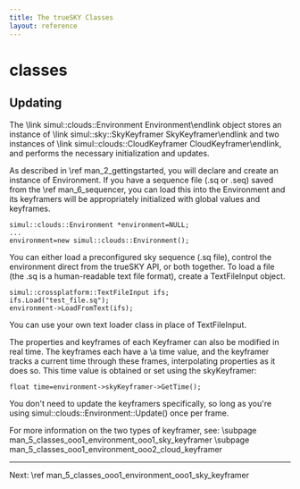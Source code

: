 ```yaml
---
title: The trueSKY Classes	
layout: reference
---
```

classes
===

## Updating ##
The \link simul::clouds::Environment Environment\endlink object stores an instance of \link simul::sky::SkyKeyframer SkyKeyframer\endlink
and two instances of \link simul::clouds::CloudKeyframer CloudKeyframer\endlink, and performs the necessary initialization and updates.

As described in \ref man_2_gettingstarted, you will declare and create an instance of Environment. If you have a sequence file (.sq or .seq)
saved from the \ref man_6_sequencer, you can load this into the Environment and its keyframers will be appropriately initialized with global values
and keyframes.

	simul::clouds::Environment *environment=NULL;
	...
	environment=new simul::clouds::Environment();

You can either load a preconfigured sky sequence (.sq file), control the environment direct from the trueSKY API, or both together.
To load a file (the .sq is a human-readable text file format), create a TextFileInput object.

	simul::crossplatform::TextFileInput ifs;
	ifs.Load("test_file.sq");
	environment->LoadFromText(ifs);

You can use your own text loader class in place of TextFileInput.

The properties and keyframes of each Keyframer can also be modified in real time.
The keyframes each have a \a time value, and the keyframer tracks a current time through these frames, interpolating properties as it does so. This time value is obtained
or set using the skyKeyframer:

	float time=environment->skyKeyframer->GetTime();

You don't need to update the keyframers specifically, so long as you're using simul::clouds::Environment::Update() once per frame.

For more information on the two types of keyframer, see:
\subpage man_5_classes_ooo1_environment_ooo1_sky_keyframer
\subpage man_5_classes_ooo1_environment_ooo2_cloud_keyframer

<hr size="1">
Next: \ref man_5_classes_ooo1_environment_ooo1_sky_keyframer